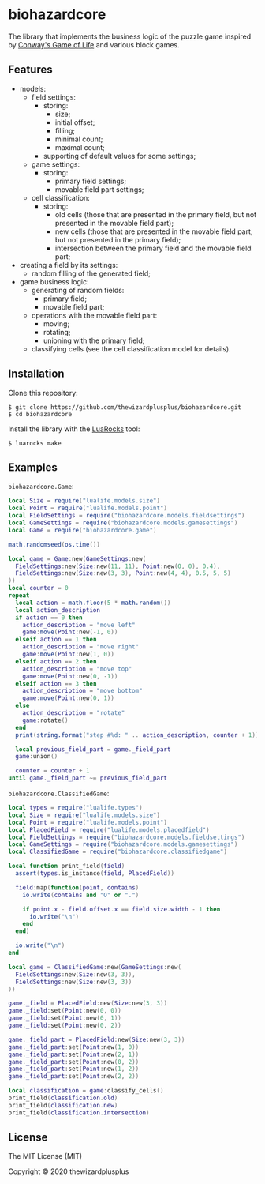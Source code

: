 # biohazardcore

The library that implements the business logic of the puzzle game inspired by [Conway's Game of Life](https://en.wikipedia.org/wiki/Conway's_Game_of_Life) and various block games.

## Features

- models:
  - field settings:
    - storing:
      - size;
      - initial offset;
      - filling;
      - minimal count;
      - maximal count;
    - supporting of default values for some settings;
  - game settings:
    - storing:
      - primary field settings;
      - movable field part settings;
  - cell classification:
    - storing:
      - old cells (those that are presented in the primary field, but not presented in the movable field part);
      - new cells (those that are presented in the movable field part, but not presented in the primary field);
      - intersection between the primary field and the movable field part;
- creating a field by its settings:
  - random filling of the generated field;
- game business logic:
  - generating of random fields:
    - primary field;
    - movable field part;
  - operations with the movable field part:
    - moving;
    - rotating;
    - unioning with the primary field;
  - classifying cells (see the cell classification model for details).

## Installation

Clone this repository:

```
$ git clone https://github.com/thewizardplusplus/biohazardcore.git
$ cd biohazardcore
```

Install the library with the [LuaRocks](https://luarocks.org/) tool:

```
$ luarocks make
```

## Examples

`biohazardcore.Game`:

```lua
local Size = require("lualife.models.size")
local Point = require("lualife.models.point")
local FieldSettings = require("biohazardcore.models.fieldsettings")
local GameSettings = require("biohazardcore.models.gamesettings")
local Game = require("biohazardcore.game")

math.randomseed(os.time())

local game = Game:new(GameSettings:new(
  FieldSettings:new(Size:new(11, 11), Point:new(0, 0), 0.4),
  FieldSettings:new(Size:new(3, 3), Point:new(4, 4), 0.5, 5, 5)
))
local counter = 0
repeat
  local action = math.floor(5 * math.random())
  local action_description
  if action == 0 then
    action_description = "move left"
    game:move(Point:new(-1, 0))
  elseif action == 1 then
    action_description = "move right"
    game:move(Point:new(1, 0))
  elseif action == 2 then
    action_description = "move top"
    game:move(Point:new(0, -1))
  elseif action == 3 then
    action_description = "move bottom"
    game:move(Point:new(0, 1))
  else
    action_description = "rotate"
    game:rotate()
  end
  print(string.format("step #%d: " .. action_description, counter + 1))

  local previous_field_part = game._field_part
  game:union()

  counter = counter + 1
until game._field_part ~= previous_field_part
```

`biohazardcore.ClassifiedGame`:

```lua
local types = require("lualife.types")
local Size = require("lualife.models.size")
local Point = require("lualife.models.point")
local PlacedField = require("lualife.models.placedfield")
local FieldSettings = require("biohazardcore.models.fieldsettings")
local GameSettings = require("biohazardcore.models.gamesettings")
local ClassifiedGame = require("biohazardcore.classifiedgame")

local function print_field(field)
  assert(types.is_instance(field, PlacedField))

  field:map(function(point, contains)
    io.write(contains and "O" or ".")

    if point.x - field.offset.x == field.size.width - 1 then
      io.write("\n")
    end
  end)

  io.write("\n")
end

local game = ClassifiedGame:new(GameSettings:new(
  FieldSettings:new(Size:new(3, 3)),
  FieldSettings:new(Size:new(3, 3))
))

game._field = PlacedField:new(Size:new(3, 3))
game._field:set(Point:new(0, 0))
game._field:set(Point:new(0, 1))
game._field:set(Point:new(0, 2))

game._field_part = PlacedField:new(Size:new(3, 3))
game._field_part:set(Point:new(1, 0))
game._field_part:set(Point:new(2, 1))
game._field_part:set(Point:new(0, 2))
game._field_part:set(Point:new(1, 2))
game._field_part:set(Point:new(2, 2))

local classification = game:classify_cells()
print_field(classification.old)
print_field(classification.new)
print_field(classification.intersection)
```

## License

The MIT License (MIT)

Copyright &copy; 2020 thewizardplusplus
